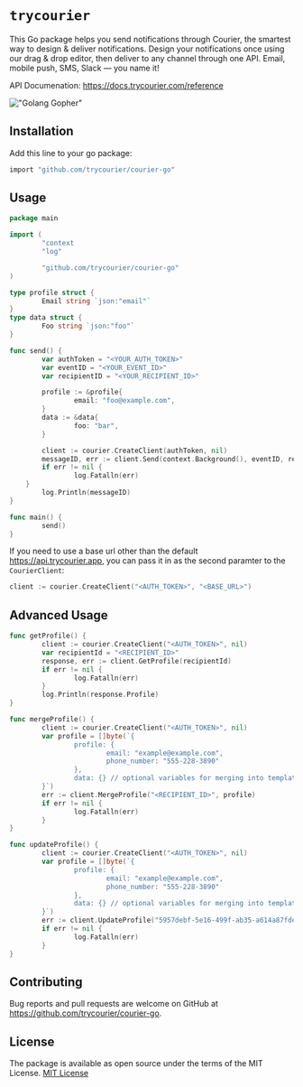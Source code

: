 # `trycourier`

This Go package helps you send notifications through Courier, the smartest way to design & deliver notifications. Design your notifications once using our drag & drop editor, then deliver to any channel through one API. Email, mobile push, SMS, Slack — you name it!

API Documenation: https://docs.trycourier.com/reference

!["Golang Gopher"](https://blog.golang.org/gopher/gopher.png)

## Installation
Add this line to your go package:
```bash
import "github.com/trycourier/courier-go"
```

## Usage

```go
package main

import (
        "context
        "log"

        "github.com/trycourier/courier-go"
)

type profile struct {
        Email string `json:"email"`
}
type data struct {
        Foo string `json:"foo"`
}

func send() {
        var authToken = "<YOUR_AUTH_TOKEN>"
        var eventID = "<YOUR_EVENT_ID>"
        var recipientID = "<YOUR_RECIPIENT_ID>"

        profile := &profile{
                email: "foo@example.com",
        }
        data := &data{
                foo: "bar",
        }

        client := courier.CreateClient(authToken, nil)
        messageID, err := client.Send(context.Background(), eventID, recipientID, profile, data)
        if err != nil {
                log.Fatalln(err)
	}
        log.Println(messageID)
}

func main() {
        send()
}
```

If you need to use a base url other than the default https://api.trycourier.app, you can pass it in as the second paramter to the `CourierClient`:

```go
client := courier.CreateClient("<AUTH_TOKEN>", "<BASE_URL>")
```

## Advanced Usage

```go
func getProfile() {
        client := courier.CreateClient("<AUTH_TOKEN>", nil)
        var recipientId = "<RECIPIENT_ID>"
        response, err := client.GetProfile(recipientId)
        if err != nil {
                log.Fatalln(err)
        }
        log.Println(response.Profile)
}

func mergeProfile() {
        client := courier.CreateClient("<AUTH_TOKEN>", nil)
        var profile = []byte(`{
                profile: {
                        email: "example@example.com",
                        phone_number: "555-228-3890"
                },
                data: {} // optional variables for merging into templates
        }`)
        err := client.MergeProfile("<RECIPIENT_ID>", profile)
        if err != nil {
                log.Fatalln(err)
        }
}

func updateProfile() {
        client := courier.CreateClient("<AUTH_TOKEN>", nil)
        var profile = []byte(`{
                profile: {
                        email: "example@example.com",
                        phone_number: "555-228-3890"
                },
                data: {} // optional variables for merging into templates
        }`)
        err := client.UpdateProfile("5957debf-5e16-499f-ab35-a614a87fded5", profile)
        if err != nil {
                log.Fatalln(err)
        }
}
```

## Contributing
Bug reports and pull requests are welcome on GitHub at https://github.com/trycourier/courier-go.

## License
The package is available as open source under the terms of the MIT License.
[MIT License](http://www.opensource.org/licenses/mit-license.php)
